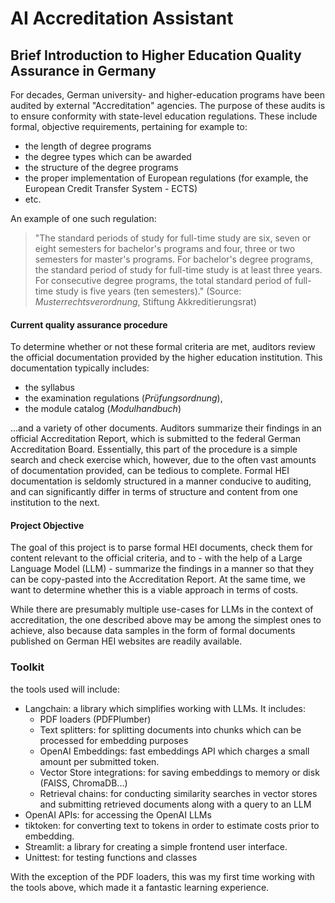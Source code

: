 # AI Accreditation Assistant 

## Brief Introduction to Higher Education Quality Assurance in Germany
For decades, German university- and higher-education programs have been audited by external "Accreditation" agencies. 
The purpose of these audits is to ensure conformity with state-level education regulations. These include formal, objective requirements, pertaining for example to:

- the length of degree programs
- the degree types which can be awarded
- the structure of the degree programs
- the proper implementation of European regulations (for example, the European Credit Transfer System - ECTS)
- etc.

An example of one such regulation:

>"The standard periods of study for full-time study are six, seven or eight semesters for bachelor's programs and four, three or two semesters for master's programs. For bachelor's degree programs, the standard period of study for full-time study is at least three years. For consecutive degree programs, the total standard period of full-time study is five years (ten semesters)." (Source: _Musterrechtsverordnung_, Stiftung Akkreditierungsrat)

#### Current quality assurance procedure
To determine whether or not these formal criteria are met, auditors review the official documentation provided by the higher education institution. This documentation typically includes:

- the syllabus
- the examination regulations (_Prüfungsordnung_), 
- the module catalog (_Modulhandbuch_) 

...and a variety of other documents. Auditors summarize their findings in an official Accreditation Report, which is submitted to the federal German Accreditation Board.
Essentially, this part of the procedure is a simple search and check exercise which, however, due to the often vast amounts of documentation provided, can be tedious to complete. Formal HEI documentation is seldomly structured in a manner conducive to auditing, and can significantly differ in terms of structure and content from one institution to the next. 

#### Project Objective

The goal of this project is to parse formal HEI documents, check them for content relevant to the official criteria, and to - with the help of a Large Language Model (LLM) - summarize the findings in a manner so that they can be copy-pasted into the Accreditation Report. At the same time, we want to determine whether this is a viable approach in terms of costs.

While there are presumably multiple use-cases for LLMs in the context of accreditation, the one described above may be among the simplest ones to achieve, also because data samples in the form of formal documents published on German HEI websites are readily available. 

### Toolkit

the tools used will include:

* Langchain: a library which simplifies working with LLMs. It includes:
    - PDF loaders (PDFPlumber)
    - Text splitters: for splitting documents into chunks which can be processed for embedding purposes
    - OpenAI Embeddings: fast embeddings API which charges a small amount per submitted token.
    - Vector Store integrations: for saving embeddings to memory or disk (FAISS, ChromaDB...)
    - Retrieval chains: for conducting similarity searches in vector stores and submitting retrieved documents along with a query to an LLM
* OpenAI APIs: for accessing the OpenAI LLMs
* tiktoken: for converting text to tokens in order to estimate costs prior to embedding.
* Streamlit: a library for creating a simple frontend user interface.
* Unittest: for testing functions and classes

With the exception of the PDF loaders, this was my first time working with the tools above, which made it a fantastic learning experience.
